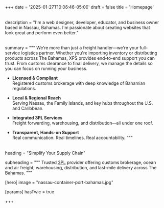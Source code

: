 +++
date = '2025-01-27T10:06:46-05:00'
draft = false
title = 'Homepage'

######

description = "I'm a web designer, developer, educator, and business owner based in Nassau, Bahamas. I'm passionate about creating websites that look great and perform even better."

######

summary = """
We're more than just a freight handler—we're your full-service logistics partner. Whether you're importing inventory or distributing products across The Bahamas, XPS provides end-to-end support you can trust. From customs clearance to final delivery, we manage the details so you can focus on running your business.

- **Licensed & Compliant**  
  Registered customs brokerage with deep knowledge of Bahamian regulations.

- **Local & Regional Reach**  
  Serving Nassau, the Family Islands, and key hubs throughout the U.S. and Caribbean.

- **Integrated 3PL Services**  
  Freight forwarding, warehousing, and distribution—all under one roof.

- **Transparent, Hands-on Support**  
  Real communication. Real timelines. Real accountability.
"""
######

heading = "Simplify Your Supply Chain"

subheading = """
Trusted <abbr title="Third Party Logistics" aria-label="Third Party Logistics">3PL</abbr> provider offering customs brokerage, ocean and air freight, warehousing, distribution, and last-mile delivery across The Bahamas.
"""

[hero]
  image = "nassau-container-port-bahamas.jpg"

[params]
  hasTwic = true

+++
